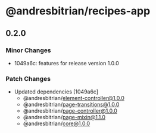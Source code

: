 # @andresbitrian/recipes-app

## 0.2.0

### Minor Changes

- 1049a6c: features for release version 1.0.0

### Patch Changes

- Updated dependencies [1049a6c]
  - @andresbitrian/element-controller@1.0.0
  - @andresbitrian/page-transitions@1.0.0
  - @andresbitrian/page-controller@1.0.0
  - @andresbitrian/page-mixin@1.1.0
  - @andresbitrian/core@1.0.0
